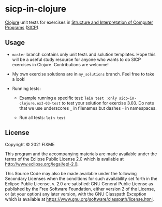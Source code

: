 # sicp-in-clojure

[Clojure](https://clojure.org/) unit tests for exercises in 
[Structure and Interpretation of Computer Programs](https://mitpress.mit.edu/sites/default/files/sicp/index.html)
([SICP](https://mitpress.mit.edu/sites/default/files/sicp/index.html)).


## Usage

- `master` branch contains only unit tests and solution templates. Hope
  this will be a useful study resource for anyone who wants to do SICP exercises in
  Clojure. Contributions are welcome!

- My own exercise solutions are in `my_solutions` branch. Feel free to take a
  look!

- Running tests:

  + Example running a specific test:
    ```lein test :only sicp-in-clojure.ex3-03-test```
    to test your solution for exercise 3.03. Do note that we use underscores `_`
    in filenames but dashes `-` in namespaces.

  + Run all tests:
    ```lein test```

## License

Copyright © 2021 FIXME

This program and the accompanying materials are made available under the
terms of the Eclipse Public License 2.0 which is available at
http://www.eclipse.org/legal/epl-2.0.

This Source Code may also be made available under the following Secondary
Licenses when the conditions for such availability set forth in the Eclipse
Public License, v. 2.0 are satisfied: GNU General Public License as published by
the Free Software Foundation, either version 2 of the License, or (at your
option) any later version, with the GNU Classpath Exception which is available
at https://www.gnu.org/software/classpath/license.html.
